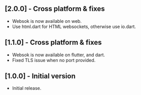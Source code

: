 ## [2.0.0] - Cross platform & fixes

* Websok is now available on web.
* Use html.dart for HTML websockets, otherwise use io.dart.

## [1.1.0] - Cross platform & fixes

* Websok is now available on flutter, and dart.
* Fixed TLS issue when no port provided.

## [1.0.0] - Initial version

* Initial release.
